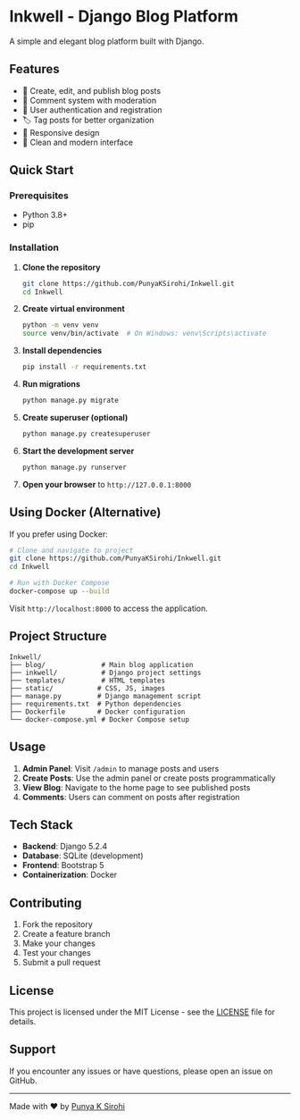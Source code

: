 # Inkwell - Django Blog Platform

A simple and elegant blog platform built with Django.

## Features

- 📝 Create, edit, and publish blog posts
- 💬 Comment system with moderation
- 👤 User authentication and registration
- 🏷️ Tag posts for better organization
- 📱 Responsive design
- 🎨 Clean and modern interface

## Quick Start

### Prerequisites
- Python 3.8+
- pip

### Installation

1. **Clone the repository**
   ```bash
   git clone https://github.com/PunyaKSirohi/Inkwell.git
   cd Inkwell
   ```

2. **Create virtual environment**
   ```bash
   python -m venv venv
   source venv/bin/activate  # On Windows: venv\Scripts\activate
   ```

3. **Install dependencies**
   ```bash
   pip install -r requirements.txt
   ```

4. **Run migrations**
   ```bash
   python manage.py migrate
   ```

5. **Create superuser (optional)**
   ```bash
   python manage.py createsuperuser
   ```

6. **Start the development server**
   ```bash
   python manage.py runserver
   ```

7. **Open your browser** to `http://127.0.0.1:8000`

## Using Docker (Alternative)

If you prefer using Docker:

```bash
# Clone and navigate to project
git clone https://github.com/PunyaKSirohi/Inkwell.git
cd Inkwell

# Run with Docker Compose
docker-compose up --build
```

Visit `http://localhost:8000` to access the application.

## Project Structure

```
Inkwell/
├── blog/              # Main blog application
├── inkwell/           # Django project settings
├── templates/         # HTML templates
├── static/           # CSS, JS, images
├── manage.py         # Django management script
├── requirements.txt  # Python dependencies
├── Dockerfile        # Docker configuration
└── docker-compose.yml # Docker Compose setup
```

## Usage

1. **Admin Panel**: Visit `/admin` to manage posts and users
2. **Create Posts**: Use the admin panel or create posts programmatically
3. **View Blog**: Navigate to the home page to see published posts
4. **Comments**: Users can comment on posts after registration

## Tech Stack

- **Backend**: Django 5.2.4
- **Database**: SQLite (development)
- **Frontend**: Bootstrap 5
- **Containerization**: Docker

## Contributing

1. Fork the repository
2. Create a feature branch
3. Make your changes
4. Test your changes
5. Submit a pull request

## License

This project is licensed under the MIT License - see the [LICENSE](LICENSE) file for details.

## Support

If you encounter any issues or have questions, please open an issue on GitHub.

---

Made with ❤️ by [Punya K Sirohi](https://github.com/PunyaKSirohi)